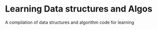# Learning Data structures and Algos

A compilation of data structures and algorithm code for learning
